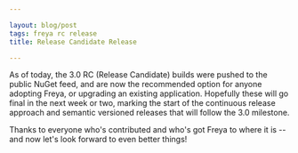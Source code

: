 ```yaml
---

layout: blog/post
tags: freya rc release
title: Release Candidate Release

---
```


As of today, the 3.0 RC (Release Candidate) builds were pushed to the public NuGet feed, and are now the recommended option for anyone adopting Freya, or upgrading an existing application. Hopefully these will go final in the next week or two, marking the start of the continuous release approach and semantic versioned releases that will follow the 3.0 milestone.

Thanks to everyone who's contributed and who's got Freya to where it is -- and now let's look forward to even better things!
